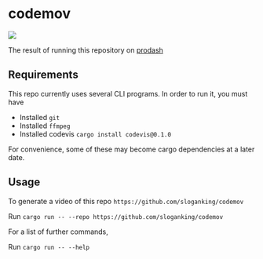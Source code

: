 # codemov
 
![](./assets/prodash.gif)

The result of running this repository on [prodash](https://github.com/Byron/prodash)

## Requirements
This repo currently uses several CLI programs. In order to run it, you must have
- Installed `git`
- Installed `ffmpeg`
- Installed codevis `cargo install codevis@0.1.0`

For convenience, some of these may become cargo dependencies at a later date.

## Usage

To generate a video of this repo `https://github.com/sloganking/codemov`

Run `cargo run -- --repo https://github.com/sloganking/codemov`

For a list of further commands,

Run `cargo run -- --help`
